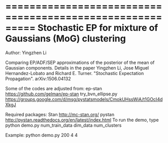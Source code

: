 =========================================================
Stochastic EP for mixture of Gaussians (MoG) clustering
=========================================================
Author: Yingzhen Li

Comparing EP/ADF/SEP approximations of the posterior of the mean of 
Gaussian components. 
Details in the paper 
Yingzhen Li, Jose Miguel Hernandez-Lobato and Richard E. Turner.
"Stochastic Expectation Propagation". arXiv:1506.04132

Some of the codes are adjusted from:
ep-stan
https://github.com/gelman/ep-stan
try_bvn_ellipse.py
https://groups.google.com/d/msg/pystatsmodels/CmokUHssWiA/t1GOcI4dXkgJ

Required packages:
Stan
http://mc-stan.org/
pystan
http://pystan.readthedocs.org/en/latest/index.html
To run the demo, type
python demo.py num_train_data dim_data num_clusters

Example:
python demo.py 200 4 4

